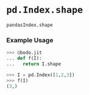 # `pd.Index.shape`


`pandasIndex.shape`

### Example Usage

```py
>>> @bodo.jit
... def f(I):
...   return I.shape

>>> I = pd.Index([1,2,3])
>>> f(I)
(3,)
```


